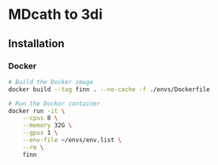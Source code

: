 # MDcath to 3di

## Installation

### Docker

```sh
# Build the Docker image
docker build --tag finn . --no-cache -f ./envs/Dockerfile

# Run the Docker container
docker run -it \
    --cpus 8 \
    --memory 32G \
    --gpus 1 \
    --env-file ~/envs/env.list \
    --rm \
    finn
```
